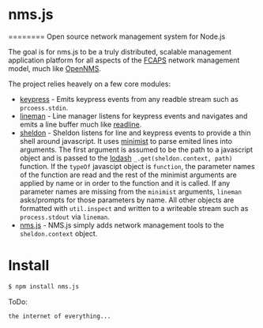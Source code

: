# nms.js 
========
Open source network management system for Node.js

The goal is for nms.js to be a truly distributed, scalable management application platform for all aspects of the [FCAPS](https://en.wikipedia.org/wiki/FCAPS) network management model, much like [OpenNMS](http://www.opennms.org).

The project relies heavely on a few core modules:



+ [keypress](https://github.com/TooTallNate/keypress) - Emits keypress events from any readble stream such as `prcoess.stdin`.
+ [lineman](https://github.com/PrimeEuler/nms.js/blob/master/lib/sheldon/lib/lineman.js) - Line manager listens for keypress events and navigates and emits a line buffer much like [readline](https://github.com/nodejs/node/blob/master/lib/readline.js).
+ [sheldon](https://github.com/PrimeEuler/nms.js/tree/master/lib/sheldon) - Sheldon listens for line and keypress events to provide a thin shell around javascript. It uses [minimist](https://github.com/substack/minimist) to parse emited lines into arguments. The first argument is assumed to be the path to a javascript object and is passed to the [lodash](https://github.com/lodash/lodash) `_.get(sheldon.context, path)` function. If the `typeOf` javascipt object is `function`,  the parameter names of the function are read and the rest of the minimist arguments are applied by name or in order to the function and it is called. If any parameter names are missing from the `minimist` arguments, `lineman` asks/prompts for those parameters by name.  All other objects are formatted with `util.inspect` and written to a writeable stream such as `process.stdout` via `lineman`. 
+ [nms.js](https://github.com/PrimeEuler/nms.js) - NMS.js simply adds network management tools to the `sheldon.context` object. 

Install
=======

```bash
$ npm install nms.js
```
ToDo:
```bash
the internet of everything...
